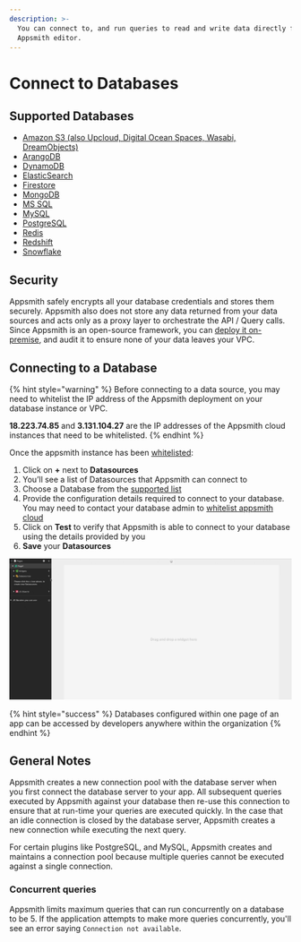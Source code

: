 ```yaml
---
description: >-
  You can connect to, and run queries to read and write data directly from the
  Appsmith editor.
---
```


# Connect to Databases

## Supported Databases

* [Amazon S3 (also Upcloud, Digital Ocean Spaces, Wasabi, DreamObjects)](../../datasource-reference/querying-amazon-s3.md)
* [ArangoDB](../../datasource-reference/querying-arango-db.md)
* [DynamoDB](../../datasource-reference/querying-dynamodb.md)
* [ElasticSearch](../../datasource-reference/querying-elasticsearch.md)
* [Firestore](../../datasource-reference/querying-firestore.md)
* [MongoDB](../../datasource-reference/querying-mongodb/)
* [MS SQL](../../datasource-reference/querying-mssql.md)
* [MySQL](../../datasource-reference/querying-mysql.md)
* [PostgreSQL](../../datasource-reference/querying-postgres.md)
* [Redis](../../datasource-reference/querying-redis.md)
* [Redshift](../../datasource-reference/querying-redshift.md)
* [Snowflake](../../datasource-reference/querying-snowflake-db.md)

## Security

Appsmith safely encrypts all your database credentials and stores them securely. Appsmith also does not store any data returned from your data sources and acts only as a proxy layer to orchestrate the API / Query calls. Since Appsmith is an open-source framework, you can [deploy it on-premise](../../setup/), and audit it to ensure none of your data leaves your VPC.

## Connecting to a Database

{% hint style="warning" %}
Before connecting to a data source, you may need to whitelist the IP address of the Appsmith deployment on your database instance or VPC.

**18.223.74.85** and **3.131.104.27** are the IP addresses of the Appsmith cloud instances that need to be whitelisted.
{% endhint %}

Once the appsmith instance has been [whitelisted](../../how-to-guides/aws-whitelist.md):

1. Click on **+** next to **Datasources**
2. You’ll see a list of Datasources that Appsmith can connect to
3. Choose a Database from the [supported list](connecting-to-databases.md#supported-databases)
4. Provide the configuration details required to connect to your database. You may need to contact your database admin to [whitelist appsmith cloud](../../how-to-guides/aws-whitelist.md)
5. Click on **Test** to verify that Appsmith is able to connect to your database using the details provided by you
6. **Save** your **Datasources**

![](<../../.gitbook/assets/create ds.gif>)

{% hint style="success" %}
Databases configured within one page of an app can be accessed by developers anywhere within the organization
{% endhint %}

## General Notes

Appsmith creates a new connection pool with the database server when you first connect the database server to your app. All subsequent queries executed by Appsmith against your database then re-use this connection to ensure that at run-time your queries are executed quickly. In the case that an idle connection is closed by the database server, Appsmith creates a new connection while executing the next query.

For certain plugins like PostgreSQL, and MySQL, Appsmith creates and maintains a connection pool because multiple queries cannot be executed against a single connection.

### Concurrent queries

Appsmith limits maximum queries that can run concurrently on a database to be 5. If the application attempts to make more queries concurrently, you'll see an error saying `Connection not available`.
